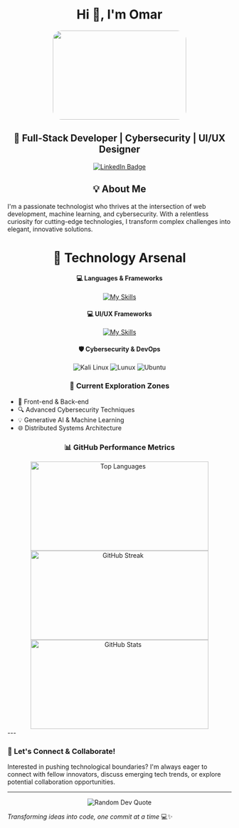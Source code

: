 <h1 align="center">Hi 👋, I'm Omar</h1>

<div align="center">
  <img src="https://media.giphy.com/media/dWesBcTLavkZuG35MI/giphy.gif" width="300px" height="200px" style="border-radius: 20px;"/>
</div>

<div align="center">
  <h2> 🌟 Full-Stack Developer | Cybersecurity | UI/UX Designer </h2>

  <a href="www.linkedin.com/in/omar-morsi">
    <img src="https://img.shields.io/badge/LinkedIn-blue?style=for-the-badge&logo=linkedin&logoColor=white" alt="LinkedIn Badge"/>
  </a>
</div>

<div align="center">
<h2> 💡 About Me </h2>
</div>

I'm a passionate technologist who thrives at the intersection of web development, machine learning, and cybersecurity. With a relentless curiosity for cutting-edge technologies, I transform complex challenges into elegant, innovative solutions.
<div align="center">
<h1> 🔧 Technology Arsenal </h1>
</div>

<div align="center">
  <h4>💻 Languages & Frameworks</h4>
  
  [![My Skills](https://skillicons.dev/icons?i=react,nextjs,express,mongodb,nodejs,js,html,css,tailwind,bash,py,selenium&perline=4)](https://skillicons.dev)
</div>

<div align="center">
  <h4>💻 UI/UX Frameworks</h4>
  
   [![My Skills](https://skillicons.dev/icons?i=figma,ai,ps,xd&perline=4)](https://skillicons.dev)
</div>


<div align="center">
  <h4> 🛡️ Cybersecurity & DevOps </h4>
  <img src="https://img.shields.io/badge/Kali_Linux-557C94?style=for-the-badge&logo=kali-linux&logoColor=white" alt="Kali Linux"/>
  <img src="https://img.shields.io/badge/Linux-FCC624?style=for-the-badge&logo=linux&logoColor=black" alt="Lunux"/>
  <img src="https://img.shields.io/badge/Ubuntu-E95420?style=for-the-badge&logo=ubuntu&logoColor=white" alt="Ubuntu"/>
</div>


<div align="center">
<h3> 🚀 Current Exploration Zones </h3>
</div>

- 🧠 Front-end & Back-end
- 🔍 Advanced Cybersecurity Techniques
- 💡 Generative AI & Machine Learning
- 🌐 Distributed Systems Architecture

<div align="center">
<h3> 📊 GitHub Performance Metrics </h3>
</div>

<!-- <div align="center">
</div>
-->
<div align="center">
  <img src="https://github-readme-stats.vercel.app/api/top-langs?username=Omar-OTech&theme=dark&layout=compact" alt="Top Languages" width="400" height="200"/>
</div>
<div align="center">
  <img src="https://github-readme-streak-stats.herokuapp.com/?user=Omar-OTech&theme=dark" alt="GitHub Streak" width="400" height="200"/>
  <img src="https://github-readme-stats.vercel.app/api?username=Omar-OTech&theme=dark&show_icons=true" alt="GitHub Stats" width="400" height="200"/>
</div>
<!-- <div align="center">
</div> -->
---

### 💬 Let's Connect & Collaborate!

Interested in pushing technological boundaries? I'm always eager to connect with fellow innovators, discuss emerging tech trends, or explore potential collaboration opportunities.

---

<div align="center" width="200px" height="200px">
  <img src="https://quotes-github-readme.vercel.app/api?type=horizontal&theme=dark" alt="Random Dev Quote"/>
</div>

*Transforming ideas into code, one commit at a time* 💻✨
